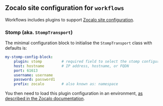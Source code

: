 ## Zocalo site configuration for `workflows`

Workflows includes plugins to support [Zocalo site configuration](https://zocalo.readthedocs.io/en/latest/siteconfig.html).

### Stomp (aka. `StompTransport`)

The minimal configuration block to initialise the `StompTransport` class with defaults is:

```yaml
my-stomp-config-block:
    plugin: stomp         # required field to select the stomp configuration plugin
    host: hostname        # IP address, hostname, or FQDN
    port: 61613
    username: username
    password: password1
    prefix: zocalo        # also known as: namespace
```

You then need to load this plugin configuration in an environment,
[as described in the Zocalo documentation](https://zocalo.readthedocs.io/en/latest/siteconfig.html#environment-definitions).
